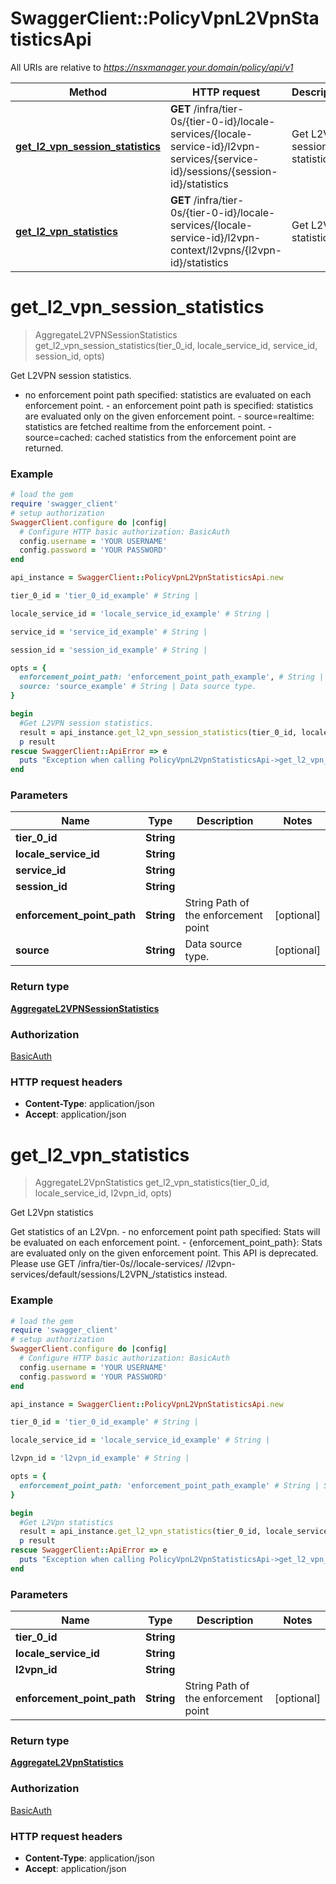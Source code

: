 # SwaggerClient::PolicyVpnL2VpnStatisticsApi

All URIs are relative to *https://nsxmanager.your.domain/policy/api/v1*

Method | HTTP request | Description
------------- | ------------- | -------------
[**get_l2_vpn_session_statistics**](PolicyVpnL2VpnStatisticsApi.md#get_l2_vpn_session_statistics) | **GET** /infra/tier-0s/{tier-0-id}/locale-services/{locale-service-id}/l2vpn-services/{service-id}/sessions/{session-id}/statistics | Get L2VPN session statistics.
[**get_l2_vpn_statistics**](PolicyVpnL2VpnStatisticsApi.md#get_l2_vpn_statistics) | **GET** /infra/tier-0s/{tier-0-id}/locale-services/{locale-service-id}/l2vpn-context/l2vpns/{l2vpn-id}/statistics | Get L2Vpn statistics


# **get_l2_vpn_session_statistics**
> AggregateL2VPNSessionStatistics get_l2_vpn_session_statistics(tier_0_id, locale_service_id, service_id, session_id, opts)

Get L2VPN session statistics.

- no enforcement point path specified: statistics are evaluated on each enforcement point. - an enforcement point path is specified: statistics are evaluated only on the given enforcement point. - source=realtime: statistics are fetched realtime from the enforcement point. - source=cached: cached statistics from the enforcement point are returned. 

### Example
```ruby
# load the gem
require 'swagger_client'
# setup authorization
SwaggerClient.configure do |config|
  # Configure HTTP basic authorization: BasicAuth
  config.username = 'YOUR USERNAME'
  config.password = 'YOUR PASSWORD'
end

api_instance = SwaggerClient::PolicyVpnL2VpnStatisticsApi.new

tier_0_id = 'tier_0_id_example' # String | 

locale_service_id = 'locale_service_id_example' # String | 

service_id = 'service_id_example' # String | 

session_id = 'session_id_example' # String | 

opts = { 
  enforcement_point_path: 'enforcement_point_path_example', # String | String Path of the enforcement point
  source: 'source_example' # String | Data source type.
}

begin
  #Get L2VPN session statistics.
  result = api_instance.get_l2_vpn_session_statistics(tier_0_id, locale_service_id, service_id, session_id, opts)
  p result
rescue SwaggerClient::ApiError => e
  puts "Exception when calling PolicyVpnL2VpnStatisticsApi->get_l2_vpn_session_statistics: #{e}"
end
```

### Parameters

Name | Type | Description  | Notes
------------- | ------------- | ------------- | -------------
 **tier_0_id** | **String**|  | 
 **locale_service_id** | **String**|  | 
 **service_id** | **String**|  | 
 **session_id** | **String**|  | 
 **enforcement_point_path** | **String**| String Path of the enforcement point | [optional] 
 **source** | **String**| Data source type. | [optional] 

### Return type

[**AggregateL2VPNSessionStatistics**](AggregateL2VPNSessionStatistics.md)

### Authorization

[BasicAuth](../README.md#BasicAuth)

### HTTP request headers

 - **Content-Type**: application/json
 - **Accept**: application/json



# **get_l2_vpn_statistics**
> AggregateL2VpnStatistics get_l2_vpn_statistics(tier_0_id, locale_service_id, l2vpn_id, opts)

Get L2Vpn statistics

Get statistics of an L2Vpn. - no enforcement point path specified: Stats will be evaluated on each enforcement point. - {enforcement_point_path}: Stats are evaluated only on the given enforcement point. This API is deprecated. Please use GET /infra/tier-0s/<tier-0-id>/locale-services/ <locale-service-id>/l2vpn-services/default/sessions/L2VPN_<l2vpn-id>/statistics instead. 

### Example
```ruby
# load the gem
require 'swagger_client'
# setup authorization
SwaggerClient.configure do |config|
  # Configure HTTP basic authorization: BasicAuth
  config.username = 'YOUR USERNAME'
  config.password = 'YOUR PASSWORD'
end

api_instance = SwaggerClient::PolicyVpnL2VpnStatisticsApi.new

tier_0_id = 'tier_0_id_example' # String | 

locale_service_id = 'locale_service_id_example' # String | 

l2vpn_id = 'l2vpn_id_example' # String | 

opts = { 
  enforcement_point_path: 'enforcement_point_path_example' # String | String Path of the enforcement point
}

begin
  #Get L2Vpn statistics
  result = api_instance.get_l2_vpn_statistics(tier_0_id, locale_service_id, l2vpn_id, opts)
  p result
rescue SwaggerClient::ApiError => e
  puts "Exception when calling PolicyVpnL2VpnStatisticsApi->get_l2_vpn_statistics: #{e}"
end
```

### Parameters

Name | Type | Description  | Notes
------------- | ------------- | ------------- | -------------
 **tier_0_id** | **String**|  | 
 **locale_service_id** | **String**|  | 
 **l2vpn_id** | **String**|  | 
 **enforcement_point_path** | **String**| String Path of the enforcement point | [optional] 

### Return type

[**AggregateL2VpnStatistics**](AggregateL2VpnStatistics.md)

### Authorization

[BasicAuth](../README.md#BasicAuth)

### HTTP request headers

 - **Content-Type**: application/json
 - **Accept**: application/json



